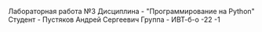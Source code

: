 Лабораторная работа №3
Дисциплина - "Программирование на Python"
Студент - Пустяков Андрей Сергеевич
Группа - ИВТ-б-о -22 -1